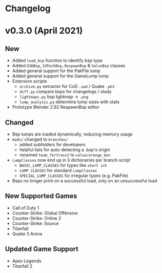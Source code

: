# Changelog

# v0.3.0 (April 2021)

## New
 * Added `load_bsp` function to identify bsp type  
 * Added `D3DBsp`, `IdTechBsp`, `RespawnBsp` & `ValveBsp` classes
 * Added general support for the PakFile lump
 * Added general support for the GameLump lump
 * Extension scripts
   * `archive.py` extractor for CoD `.iwd` / Quake `.pk3`
   * `diff.py` compare bsps for changelogs / study
   * `lightmaps.py` bsp lightmap -> `.png`
   * `lump_analysis.py` determine lump sizes with stats
 * Prototype Blender 2.92 RespawnBsp editor

## Changed
 * Bsp lumps are loaded dynamically, reducing memory usage
 * `mods/` changed to `branches/`
   * added subfolders for developers
   * helpful lists for auto-detecting a .bsp's origin
   * renamed `team_fortress2` to `valve/orange_box`
 * `LumpClasses` now end up in 3 dictionaries per branch script
   * `BASIC_LUMP_CLASSES` for types like `short int`
   * `LUMP_CLASSES` for standard `LumpClasses`
   * `SPECIAL_LUMP_CLASSES` for irregular types (e.g. PakFile)
 * Bsps no longer print on a successful load, only on an unsuccessful load

## New Supported Games
  * Call of Duty 1
  * Counter-Strike: Global Offensive
  * Counter-Strike: Online 2
  * Counter-Strike: Source
  * Titanfall
  * Quake 3 Arena

## Updated Game Support
 * Apex Legends
 * Titanfall 2
